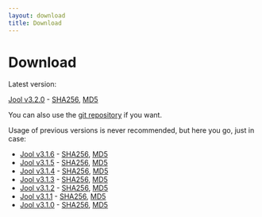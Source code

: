 ```yaml
---
layout: download
title: Download
---
```


# Download

Latest version:

[Jool v3.2.0](https://www.jool.mx/download/Jool-3.2.0.zip) - [SHA256](https://www.jool.mx/download/Jool-3.2.0.sha), [MD5](https://www.jool.mx/download/Jool-3.2.0.md5)

You can also use the <a href="https://github.com/NICMx/NAT64" target="_blank">git repository</a> if you want.

Usage of previous versions is never recommended, but here you go, just in case:

- [Jool v3.1.6](https://www.jool.mx/download/Jool-3.1.6.zip) - [SHA256](https://www.jool.mx/download/Jool-3.1.6.sha), [MD5](https://www.jool.mx/download/Jool-3.1.6.md5)
- [Jool v3.1.5](https://www.jool.mx/download/Jool-3.1.5.zip) - [SHA256](https://www.jool.mx/download/Jool-3.1.5.sha), [MD5](https://www.jool.mx/download/Jool-3.1.5.md5)
- [Jool v3.1.4](https://www.jool.mx/download/Jool-3.1.4.zip) - [SHA256](https://www.jool.mx/download/Jool-3.1.4.sha), [MD5](https://www.jool.mx/download/Jool-3.1.4.md5)
- [Jool v3.1.3](https://www.jool.mx/download/Jool-3.1.3.zip) - [SHA256](https://www.jool.mx/download/Jool-3.1.3.sha), [MD5](https://www.jool.mx/download/Jool-3.1.3.md5)
- [Jool v3.1.2](https://www.jool.mx/download/Jool-3.1.2.zip) - [SHA256](https://www.jool.mx/download/Jool-3.1.2.sha), [MD5](https://www.jool.mx/download/Jool-3.1.2.md5)
- [Jool v3.1.1](https://www.jool.mx/download/Jool-3.1.1.zip) - [SHA256](https://www.jool.mx/download/Jool-3.1.1.sha), [MD5](https://www.jool.mx/download/Jool-3.1.1.md5)
- [Jool v3.1.0](https://www.jool.mx/download/Jool-3.1.0.zip) - [SHA256](https://www.jool.mx/download/Jool-3.1.0.sha), [MD5](https://www.jool.mx/download/Jool-3.1.0.md5)

